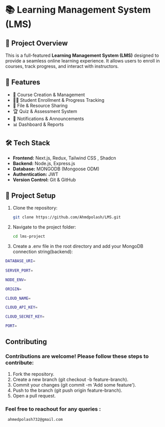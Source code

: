 # 📚 Learning Management System (LMS)

## 🚀 Project Overview

This is a full-featured **Learning Management System (LMS)** designed to provide a seamless online learning experience. It allows users to enroll in courses, track progress, and interact with instructors.

## 🎯 Features

- 📝 Course Creation & Management
- 👨‍🎓 Student Enrollment & Progress Tracking
- 📂 File & Resource Sharing
- 🏆 Quiz & Assessment System
- 🔔 Notifications & Announcements
- 📊 Dashboard & Reports

## 🛠️ Tech Stack

- **Frontend:** Next.js, Redux, Tailwind CSS , Shadcn
- **Backend:** Node.js, Express.js
- **Database:** MONGODB (Mongoose ODM)
- **Authentication:** JWT
- **Version Control:** Git & GitHub

## 📂 Project Setup

1. Clone the repository:
   ```bash
   git clone https://github.com/Ahmdpolash/LMS.git
   ```
2. Navigate to the project folder:
   ```bash
   cd lms-project
   ```
3. Create a .env file in the root directory and add your MongoDB connection string(backend):

```bash
DATABASE_URI=
 
SERVER_PORT=

NODE_ENV=

ORIGIN=

CLOUD_NAME=

CLOUD_API_KEY=

CLOUD_SECRET_KEY=

PORT=

```
## Contributing

### Contributions are welcome! Please follow these steps to contribute:

1. Fork the repository.
2. Create a new branch (git checkout -b feature-branch).
3. Commit your changes (git commit -m 'Add some feature').
4. Push to the branch (git push origin feature-branch).
5. Open a pull request.

### Feel free to reachout for any queries :

     ahmedpolash732@gmail.com
```
